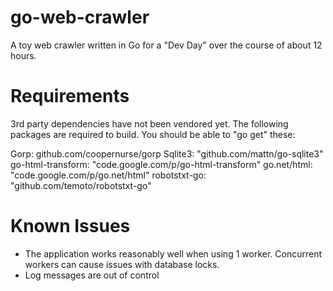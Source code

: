 go-web-crawler
==============

A toy web crawler written in Go for a "Dev Day" over the course of about 12 hours.

Requirements
============

3rd party dependencies have not been vendored yet. The following packages are
required to build. You should be able to "go get" these:

Gorp: github.com/coopernurse/gorp
Sqlite3: "github.com/mattn/go-sqlite3"
go-html-transform: "code.google.com/p/go-html-transform"
go.net/html: "code.google.com/p/go.net/html"
robotstxt-go: "github.com/temoto/robotstxt-go"

Known Issues
============

* The application works reasonably well when using 1 worker. Concurrent workers can cause issues with database locks.
* Log messages are out of control